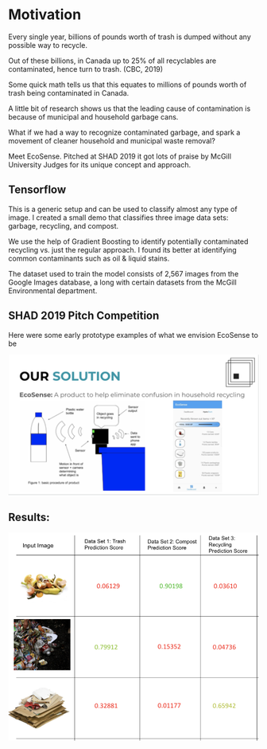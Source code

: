 # Motivation
Every single year, billions of pounds worth of trash is dumped without any possible way to recycle.

Out of these billions, in Canada up to 25% of all recyclables are contaminated, hence turn to trash. (CBC, 2019)

Some quick math tells us that this equates to millions of pounds worth of trash being contaminated in Canada.

A little bit of research shows us that the leading cause of contamination is because of municipal and household garbage cans.

What if we had a way to recognize contaminated garbage, and spark a movement of cleaner household and municipal waste removal?

Meet EcoSense. Pitched at SHAD 2019 it got lots of praise by McGill University Judges for its unique concept and approach.

## Tensorflow
This is a generic setup and can be used to classify almost any type of image. I created a small demo that classifies three image data sets: garbage, recycling, and compost.

We use the help of Gradient Boosting to identify potentially contaminated recycling vs. just the regular approach. I found its better at identifying common contaminants such as oil & liquid stains.

The dataset used to train the model consists of 2,567 images from the Google Images database, a long with certain datasets from the McGill Environmental department.

## SHAD 2019 Pitch Competition
Here were some early prototype examples of what we envision EcoSense to be

![](ShadPitch.png)

## Results:
![](results3set.png)

